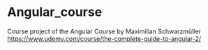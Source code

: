 # Angular_course
Course project of the Angular Course by Maximilian Schwarzmüller
https://www.udemy.com/course/the-complete-guide-to-angular-2/
